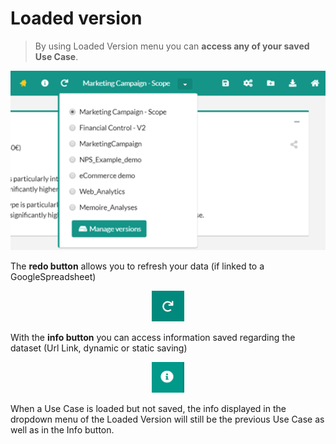 # Loaded version

> By using Loaded Version menu you can **access any of your saved Use Case**.

<center><img src="general/admin/images/LoadedVersion.png" alt="loaded_version" /></center>

The **redo button** allows you to refresh your data (if linked to a GoogleSpreadsheet)

<center><img src="general/admin/images/redo_button.png" alt="redo_button" /></center>

With the **info button**  you can access information saved regarding the dataset (Url Link, dynamic or static saving)

<center><img src="general/admin/images/info_button.png" alt="info_button" /></center>

When a Use Case is loaded but not saved, the info displayed in the dropdown menu of the Loaded Version will still be the previous Use Case as well as in the Info button.
